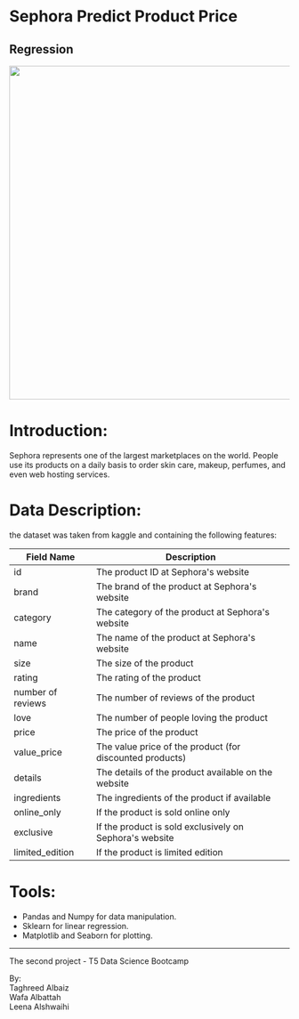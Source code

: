 # Sephora Predict Product Price
## Regression
<img src="https://github.com/talbaiz/Regression/blob/main/sephora.png" width="800" height="600" />



# Introduction:

Sephora represents one of the largest marketplaces on the world. People use its products on a daily basis to order skin care, makeup, perfumes, and even web hosting services.
# Data Description:

the dataset was taken from kaggle and containing the following features:


| Field Name                | Description                                                                     |
|---------------------------|---------------------------------------------------------------------------------|
| id                        | The product ID at Sephora's website                                             |
| brand                     | The brand of the product at Sephora's website                                   |
| category                  | The category of the product at Sephora's website                                |
| name                      | The name of the product at Sephora's website                                    |
| size                      | The size of the product                                                         |
| rating                    | The rating of the product                                                       |
| number of reviews         | The number of reviews of the product                                            |
| love                      | The number of people loving the product                                         |
| price                     | The price of the product                                                        |
| value_price               | The value price of the product (for discounted products)                        |
| details                   | The details of the product available on the website                             |
| ingredients	              | The ingredients of the product if available                                     |
| online_only               | If the product is sold online only                                              |
| exclusive                 | If the product is sold exclusively on Sephora's website                         |
| limited_edition           | If the product is limited edition                                               |


# Tools:

- Pandas and Numpy for data manipulation.
- Sklearn for linear regression.
- Matplotlib and Seaborn for plotting.

-----------------------------------------------------

The second project - T5 Data Science Bootcamp

By:<br />
Taghreed Albaiz<br />
Wafa Albattah<br />
Leena Alshwaihi<br />
